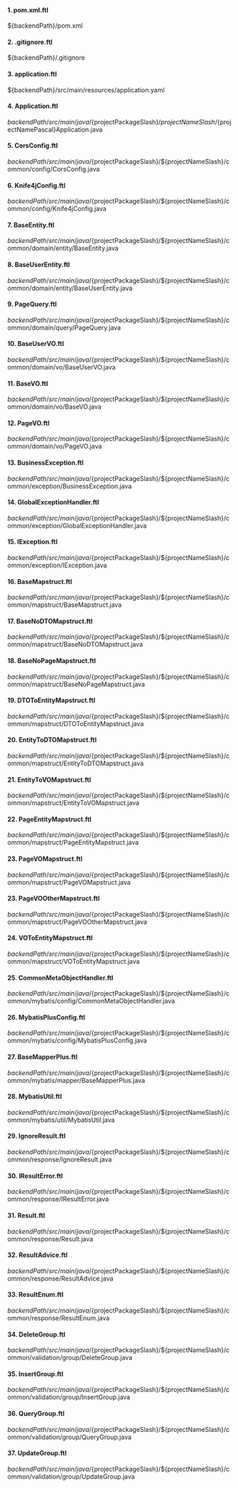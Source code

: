 #### 1. pom.xml.ftl
${backendPath}/pom.xml

#### 2. .gitignore.ftl

${backendPath}/.gitignore

#### 3. application.ftl

${backendPath}/src/main/resources/application.yaml

#### 4. Application.ftl

${backendPath}/src/main/java/${projectPackageSlash}/${projectNameSlash}/${projectNamePascal}Application.java

#### 5. CorsConfig.ftl

${backendPath}/src/main/java/${projectPackageSlash}/${projectNameSlash}/common/config/CorsConfig.java

#### 6. Knife4jConfig.ftl

${backendPath}/src/main/java/${projectPackageSlash}/${projectNameSlash}/common/config/Knife4jConfig.java

#### 7. BaseEntity.ftl

${backendPath}/src/main/java/${projectPackageSlash}/${projectNameSlash}/common/domain/entity/BaseEntity.java

#### 8. BaseUserEntity.ftl

${backendPath}/src/main/java/${projectPackageSlash}/${projectNameSlash}/common/domain/entity/BaseUserEntity.java

#### 9. PageQuery.ftl

${backendPath}/src/main/java/${projectPackageSlash}/${projectNameSlash}/common/domain/query/PageQuery.java

#### 10. BaseUserVO.ftl

${backendPath}/src/main/java/${projectPackageSlash}/${projectNameSlash}/common/domain/vo/BaseUserVO.java

#### 11. BaseVO.ftl

${backendPath}/src/main/java/${projectPackageSlash}/${projectNameSlash}/common/domain/vo/BaseVO.java

#### 12. PageVO.ftl

${backendPath}/src/main/java/${projectPackageSlash}/${projectNameSlash}/common/domain/vo/PageVO.java

#### 13. BusinessException.ftl

${backendPath}/src/main/java/${projectPackageSlash}/${projectNameSlash}/common/exception/BusinessException.java

#### 14. GlobalExceptionHandler.ftl

${backendPath}/src/main/java/${projectPackageSlash}/${projectNameSlash}/common/exception/GlobalExceptionHandler.java

#### 15. IException.ftl

${backendPath}/src/main/java/${projectPackageSlash}/${projectNameSlash}/common/exception/IException.java

#### 16. BaseMapstruct.ftl

${backendPath}/src/main/java/${projectPackageSlash}/${projectNameSlash}/common/mapstruct/BaseMapstruct.java

#### 17. BaseNoDTOMapstruct.ftl

${backendPath}/src/main/java/${projectPackageSlash}/${projectNameSlash}/common/mapstruct/BaseNoDTOMapstruct.java

#### 18. BaseNoPageMapstruct.ftl

${backendPath}/src/main/java/${projectPackageSlash}/${projectNameSlash}/common/mapstruct/BaseNoPageMapstruct.java

#### 19. DTOToEntityMapstruct.ftl

${backendPath}/src/main/java/${projectPackageSlash}/${projectNameSlash}/common/mapstruct/DTOToEntityMapstruct.java

#### 20. EntityToDTOMapstruct.ftl

${backendPath}/src/main/java/${projectPackageSlash}/${projectNameSlash}/common/mapstruct/EntityToDTOMapstruct.java

#### 21. EntityToVOMapstruct.ftl

${backendPath}/src/main/java/${projectPackageSlash}/${projectNameSlash}/common/mapstruct/EntityToVOMapstruct.java

#### 22. PageEntityMapstruct.ftl

${backendPath}/src/main/java/${projectPackageSlash}/${projectNameSlash}/common/mapstruct/PageEntityMapstruct.java

#### 23. PageVOMapstruct.ftl

${backendPath}/src/main/java/${projectPackageSlash}/${projectNameSlash}/common/mapstruct/PageVOMapstruct.java

#### 23. PageVOOtherMapstruct.ftl

${backendPath}/src/main/java/${projectPackageSlash}/${projectNameSlash}/common/mapstruct/PageVOOtherMapstruct.java

#### 24. VOToEntityMapstruct.ftl

${backendPath}/src/main/java/${projectPackageSlash}/${projectNameSlash}/common/mapstruct/VOToEntityMapstruct.java

#### 25. CommonMetaObjectHandler.ftl

${backendPath}/src/main/java/${projectPackageSlash}/${projectNameSlash}/common/mybatis/config/CommonMetaObjectHandler.java

#### 26. MybatisPlusConfig.ftl

${backendPath}/src/main/java/${projectPackageSlash}/${projectNameSlash}/common/mybatis/config/MybatisPlusConfig.java

#### 27. BaseMapperPlus.ftl

${backendPath}/src/main/java/${projectPackageSlash}/${projectNameSlash}/common/mybatis/mapper/BaseMapperPlus.java

#### 28. MybatisUtil.ftl

${backendPath}/src/main/java/${projectPackageSlash}/${projectNameSlash}/common/mybatis/util/MybatisUtil.java

#### 29. IgnoreResult.ftl

${backendPath}/src/main/java/${projectPackageSlash}/${projectNameSlash}/common/response/IgnoreResult.java

#### 30. IResultError.ftl

${backendPath}/src/main/java/${projectPackageSlash}/${projectNameSlash}/common/response/IResultError.java

#### 31. Result.ftl

${backendPath}/src/main/java/${projectPackageSlash}/${projectNameSlash}/common/response/Result.java

#### 32. ResultAdvice.ftl

${backendPath}/src/main/java/${projectPackageSlash}/${projectNameSlash}/common/response/ResultAdvice.java

#### 33. ResultEnum.ftl

${backendPath}/src/main/java/${projectPackageSlash}/${projectNameSlash}/common/response/ResultEnum.java

#### 34. DeleteGroup.ftl

${backendPath}/src/main/java/${projectPackageSlash}/${projectNameSlash}/common/validation/group/DeleteGroup.java

#### 35. InsertGroup.ftl

${backendPath}/src/main/java/${projectPackageSlash}/${projectNameSlash}/common/validation/group/InsertGroup.java

#### 36. QueryGroup.ftl

${backendPath}/src/main/java/${projectPackageSlash}/${projectNameSlash}/common/validation/group/QueryGroup.java

#### 37. UpdateGroup.ftl

${backendPath}/src/main/java/${projectPackageSlash}/${projectNameSlash}/common/validation/group/UpdateGroup.java
